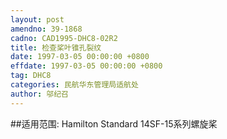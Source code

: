 ```yaml
---
layout: post
amendno: 39-1868
cadno: CAD1995-DHC8-02R2
title: 检查桨叶锥孔裂纹
date: 1997-03-05 00:00:00 +0800
effdate: 1997-03-05 00:00:00 +0800
tag: DHC8
categories: 民航华东管理局适航处
author: 邬纪召
---
```


##适用范围:
Hamilton Standard 14SF-15系列螺旋桨

